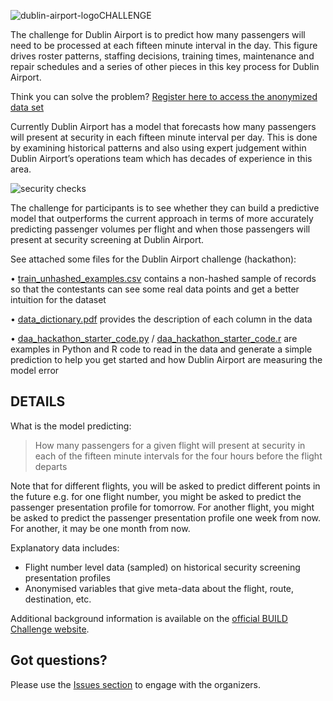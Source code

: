 ![dublin-airport-logo](https://www.dublinairport.com/DublinAirportTheme/css/imgs/dublin_airport_logo.png?raw=true)CHALLENGE

The challenge for Dublin Airport is to predict how many passengers will need to be processed at each fifteen minute interval in the day. This figure drives roster patterns, staffing decisions, training times, maintenance and repair schedules and a series of other pieces in this key process for Dublin Airport.

Think you can solve the problem? [Register here to access the anonymized data set](https://ti.to/hackathon-conference/travel-meets-big-data/)

Currently Dublin Airport has a model that forecasts how many passengers will present at security in each fifteen minute interval per day. This is done by examining historical patterns and also using expert judgement within Dublin Airport’s operations team which has decades of experience in this area.

![security checks](http://www.futuretravelexperience.com/wp-content/uploads/2016/03/NL110316-dublin-airport.jpg?raw=true)

The challenge for participants is to see whether they can build a predictive model that outperforms the current approach in terms of more accurately predicting passenger volumes per flight and when those passengers will present at security screening at Dublin Airport.

See attached some files for the Dublin Airport challenge (hackathon):

•	[train_unhashed_examples.csv](train_unhashed_examples.csv) contains a non-hashed sample of records so that the contestants can see some real data points and get a better intuition for the dataset

•	[data_dictionary.pdf](data_dictionary.pdf) provides the description of each column in the data

•	[daa_hackathon_starter_code.py](daa_hackathon_starter_code.py) / [daa_hackathon_starter_code.r](daa_hackathon_starter_code.r) are examples in Python and R code to read in the data and generate a simple prediction to help you get started and how Dublin Airport are measuring the model error

## DETAILS

What is the model predicting:

> How many passengers for a given flight will present at security in each of the fifteen minute intervals for the four hours before the flight departs

Note that for different flights, you will be asked to predict different points in the future e.g. for one flight number, you might be asked to predict the passenger presentation profile for tomorrow. For another flight, you might be asked to predict the passenger presentation profile one week from now. For another, it may be one month from now.

Explanatory data includes:

- Flight number level data (sampled) on historical security screening presentation profiles
- Anonymised variables that give meta-data about the flight, route, destination, etc.

Additional background information is available on the [official BUILD Challenge website](http://entanon.com/build/challenge-dublin-airport-an-efficient-experience-at-security-screening/).

## Got questions?

Please use the [Issues section](https://github.com/rapidanalytics/Dublin-Airport-Challenge/issues) to engage with the organizers.
 


